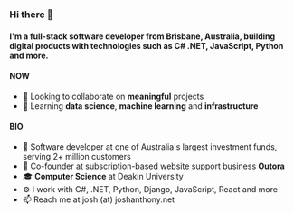 ### Hi there 👋

#### I'm a full-stack software developer from Brisbane, Australia, building digital products with technologies such as C# .NET, JavaScript, Python and more.

#### NOW

- 💬 Looking to collaborate on **meaningful** projects
- 🌱 Learning **data science**, **machine learning** and **infrastructure**

#### BIO

- 🏢 Software developer at one of Australia's largest investment funds, serving 2+ million customers
- 🚀 Co-founder at subscription-based website support business **Outora**
- 🎓 **Computer Science** at Deakin University
- ⚙️ I work with C#, .NET, Python, Django, JavaScript, React and more
- 📫 Reach me at josh (at) joshanthony.net
